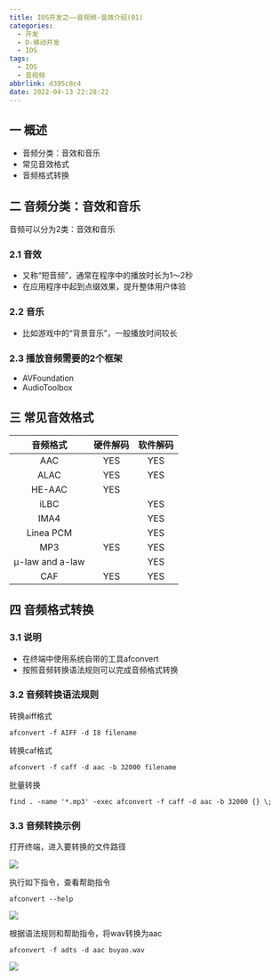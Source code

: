 ```yaml
---
title: IOS开发之——音视频-音效介绍(01)
categories:
  - 开发
  - D-移动开发
  - IOS
tags:
  - IOS
  - 音视频
abbrlink: d395c8c4
date: 2022-04-13 22:28:22
---
```

## 一 概述

* 音频分类：音效和音乐
* 常见音效格式
* 音频格式转换

<!--more-->

## 二 音频分类：音效和音乐

音频可以分为2类：音效和音乐

### 2.1 音效

* 又称“短音频”，通常在程序中的播放时长为1～2秒
* 在应用程序中起到点缀效果，提升整体用户体验

### 2.2 音乐

* 比如游戏中的“背景音乐”，一般播放时间较长

### 2.3 播放音频需要的2个框架

* AVFoundation
* AudioToolbox

## 三 常见音效格式

|    音频格式     | 硬件解码 | 软件解码 |
| :-------------: | :------: | :------: |
|       AAC       |   YES    |   YES    |
|      ALAC       |   YES    |   YES    |
|     HE-AAC      |   YES    |          |
|      iLBC       |          |   YES    |
|      IMA4       |          |   YES    |
|    Linea PCM    |          |   YES    |
|       MP3       |   YES    |   YES    |
| μ-law and a-law |          |   YES    |
|       CAF       |   YES    |   YES    |

## 四 音频格式转换

### 3.1 说明

* 在终端中使用系统自带的工具afconvert
* 按照音频转换语法规则可以完成音频格式转换

### 3.2 音频转换语法规则

转换aiff格式

```
afconvert -f AIFF -d I8 filename
```

转换caf格式

```
afconvert -f caff -d aac -b 32000 filename
```

批量转换

```
find . -name '*.mp3' -exec afconvert -f caff -d aac -b 32000 {} \;
```

### 3.3 音频转换示例

打开终端，进入要转换的文件路径

![][1]

执行如下指令，查看帮助指令

```
afconvert --help
```
![][2]

根据语法规则和帮助指令，将wav转换为aac

```
afconvert -f adts -d aac buyao.wav
```
![][3]



[1]:https://raw.githubusercontent.com/PGzxc/CDN/master/blog-ios/ios-av-01-terminal-cd-target.png
[2]:https://raw.githubusercontent.com/PGzxc/CDN/master/blog-ios/ios-av-01-terminal-conver-help.png
[3]:https://raw.githubusercontent.com/PGzxc/CDN/master/blog-ios/ios-av-01-terminal-conver-success.png
